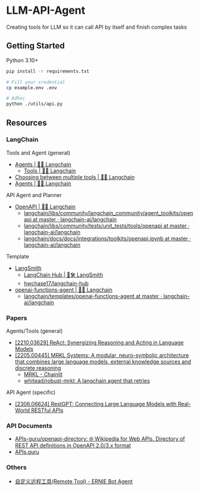 # LLM-API-Agent

Creating tools for LLM so it can call API by itself and finish complex tasks

## Getting Started

Python 3.10+

```bash
pip install -r requirements.txt

# Fill your credential
cp example.env .env

# Adhoc
python ./utils/api.py
```

## Resources

### LangChain

Tools and Agent (general)

- [Agents | 🦜️🔗 Langchain](https://python.langchain.com/docs/modules/agents/)
  - [Tools | 🦜️🔗 Langchain](https://python.langchain.com/docs/modules/agents/tools/)
- [Choosing between multiple tools | 🦜️🔗 Langchain](https://python.langchain.com/docs/use_cases/tool_use/multiple_tools)
- [Agents | 🦜️🔗 Langchain](https://python.langchain.com/docs/use_cases/tool_use/agents)

API Agent and Planner

- [OpenAPI | 🦜️🔗 Langchain](https://python.langchain.com/docs/integrations/toolkits/openapi)
  - [langchain/libs/community/langchain_community/agent_toolkits/openapi at master · langchain-ai/langchain](https://github.com/langchain-ai/langchain/tree/master/libs/community/langchain_community/agent_toolkits/openapi)
  - [langchain/libs/community/tests/unit_tests/tools/openapi at master · langchain-ai/langchain](https://github.com/langchain-ai/langchain/tree/master/libs/community/tests/unit_tests/tools/openapi)
  - [langchain/docs/docs/integrations/toolkits/openapi.ipynb at master · langchain-ai/langchain](https://github.com/langchain-ai/langchain/blob/master/docs/docs/integrations/toolkits/openapi.ipynb)

Template

- [LangSmith](https://smith.langchain.com/hub)
  - [LangChain Hub | 🦜️🛠️ LangSmith](https://docs.smith.langchain.com/cookbook/hub-examples)
  - [hwchase17/langchain-hub](https://github.com/hwchase17/langchain-hub)
- [openai-functions-agent | 🦜️🔗 Langchain](https://python.langchain.com/docs/templates/openai-functions-agent)
  - [langchain/templates/openai-functions-agent at master · langchain-ai/langchain](https://github.com/langchain-ai/langchain/tree/master/templates/openai-functions-agent)

### Papers

Agents/Tools (general)

- [[2210.03629] ReAct: Synergizing Reasoning and Acting in Language Models](https://arxiv.org/abs/2210.03629)
- [[2205.00445] MRKL Systems: A modular, neuro-symbolic architecture that combines large language models, external knowledge sources and discrete reasoning](https://arxiv.org/abs/2205.00445)
  - [MRKL - Chainlit](https://docs.chainlit.io/examples/mrkl)
  - [whitead/robust-mrkl: A langchain agent that retries](https://github.com/whitead/robust-mrkl)

API Agent (specific)

- [[2306.06624] RestGPT: Connecting Large Language Models with Real-World RESTful APIs](https://arxiv.org/abs/2306.06624)

### API Documents

- [APIs-guru/openapi-directory: 🌐 Wikipedia for Web APIs. Directory of REST API definitions in OpenAPI 2.0/3.x format](https://github.com/APIs-guru/openapi-directory)
- [APIs.guru](https://apis.guru/)

### Others

- [自定义远程工具(Remote Tool) - ERNIE Bot Agent](https://ernie-bot-agent.readthedocs.io/zh-cn/stable/cookbooks/agent/remote_tool/)
